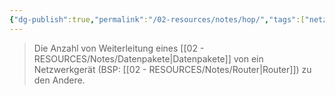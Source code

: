 ```yaml
---
{"dg-publish":true,"permalink":"/02-resources/notes/hop/","tags":["netzwerk/gateway"],"noteIcon":"","updated":"2024-07-23T12:12:51.059+02:00"}
---
```


>Die Anzahl von Weiterleitung eines [[02 - RESOURCES/Notes/Datenpakete\|Datenpakete]] von ein Netzwerkgerät (BSP: [[02 - RESOURCES/Notes/Router\|Router]]) zu den Andere.